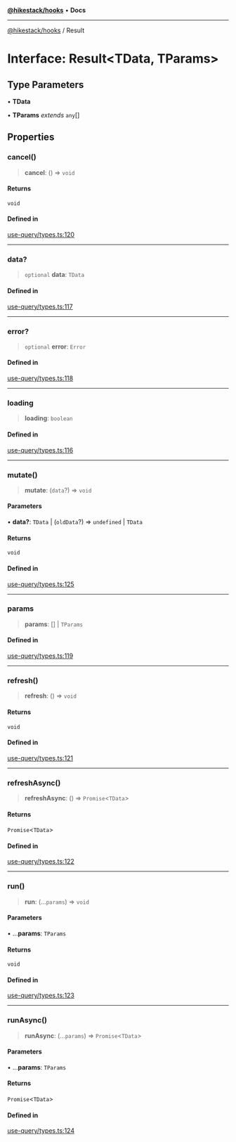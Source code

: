 [**@hikestack/hooks**](/official/reference/hooks/index.md) • **Docs**

***

[@hikestack/hooks](/official/reference/hooks/globals.md) / Result

# Interface: Result\<TData, TParams\>

## Type Parameters

• **TData**

• **TParams** *extends* `any`[]

## Properties

### cancel()

> **cancel**: () => `void`

#### Returns

`void`

#### Defined in

[use-query/types.ts:120](https://github.com/hikestack/hike/blob/25d344bbdfe0453d4900cd57dd6b39277250a015/packages/hooks/src/use-query/types.ts#L120)

***

### data?

> `optional` **data**: `TData`

#### Defined in

[use-query/types.ts:117](https://github.com/hikestack/hike/blob/25d344bbdfe0453d4900cd57dd6b39277250a015/packages/hooks/src/use-query/types.ts#L117)

***

### error?

> `optional` **error**: `Error`

#### Defined in

[use-query/types.ts:118](https://github.com/hikestack/hike/blob/25d344bbdfe0453d4900cd57dd6b39277250a015/packages/hooks/src/use-query/types.ts#L118)

***

### loading

> **loading**: `boolean`

#### Defined in

[use-query/types.ts:116](https://github.com/hikestack/hike/blob/25d344bbdfe0453d4900cd57dd6b39277250a015/packages/hooks/src/use-query/types.ts#L116)

***

### mutate()

> **mutate**: (`data`?) => `void`

#### Parameters

• **data?**: `TData` \| (`oldData`?) => `undefined` \| `TData`

#### Returns

`void`

#### Defined in

[use-query/types.ts:125](https://github.com/hikestack/hike/blob/25d344bbdfe0453d4900cd57dd6b39277250a015/packages/hooks/src/use-query/types.ts#L125)

***

### params

> **params**: [] \| `TParams`

#### Defined in

[use-query/types.ts:119](https://github.com/hikestack/hike/blob/25d344bbdfe0453d4900cd57dd6b39277250a015/packages/hooks/src/use-query/types.ts#L119)

***

### refresh()

> **refresh**: () => `void`

#### Returns

`void`

#### Defined in

[use-query/types.ts:121](https://github.com/hikestack/hike/blob/25d344bbdfe0453d4900cd57dd6b39277250a015/packages/hooks/src/use-query/types.ts#L121)

***

### refreshAsync()

> **refreshAsync**: () => `Promise`\<`TData`\>

#### Returns

`Promise`\<`TData`\>

#### Defined in

[use-query/types.ts:122](https://github.com/hikestack/hike/blob/25d344bbdfe0453d4900cd57dd6b39277250a015/packages/hooks/src/use-query/types.ts#L122)

***

### run()

> **run**: (...`params`) => `void`

#### Parameters

• ...**params**: `TParams`

#### Returns

`void`

#### Defined in

[use-query/types.ts:123](https://github.com/hikestack/hike/blob/25d344bbdfe0453d4900cd57dd6b39277250a015/packages/hooks/src/use-query/types.ts#L123)

***

### runAsync()

> **runAsync**: (...`params`) => `Promise`\<`TData`\>

#### Parameters

• ...**params**: `TParams`

#### Returns

`Promise`\<`TData`\>

#### Defined in

[use-query/types.ts:124](https://github.com/hikestack/hike/blob/25d344bbdfe0453d4900cd57dd6b39277250a015/packages/hooks/src/use-query/types.ts#L124)
